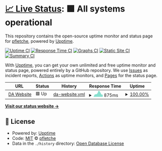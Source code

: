 # [📈 Live Status](https://droneamplified.com): <!--live status--> **🟩 All systems operational**

This repository contains the open-source uptime monitor and status page for [pfletche](https://droneamplified.com), powered by [Upptime](https://github.com/upptime/upptime).

[![Uptime CI](https://github.com/pfletche/da-web-uptime/workflows/Uptime%20CI/badge.svg)](https://github.com/pfletche/da-web-uptime/actions?query=workflow%3A%22Uptime+CI%22)
[![Response Time CI](https://github.com/pfletche/da-web-uptime/workflows/Response%20Time%20CI/badge.svg)](https://github.com/pfletche/da-web-uptime/actions?query=workflow%3A%22Response+Time+CI%22)
[![Graphs CI](https://github.com/pfletche/da-web-uptime/workflows/Graphs%20CI/badge.svg)](https://github.com/pfletche/da-web-uptime/actions?query=workflow%3A%22Graphs+CI%22)
[![Static Site CI](https://github.com/pfletche/da-web-uptime/workflows/Static%20Site%20CI/badge.svg)](https://github.com/pfletche/da-web-uptime/actions?query=workflow%3A%22Static+Site+CI%22)
[![Summary CI](https://github.com/pfletche/da-web-uptime/workflows/Summary%20CI/badge.svg)](https://github.com/pfletche/da-web-uptime/actions?query=workflow%3A%22Summary+CI%22)

With [Upptime](https://upptime.js.org), you can get your own unlimited and free uptime monitor and status page, powered entirely by a GitHub repository. We use [Issues](https://github.com/pfletche/da-web-uptime/issues) as incident reports, [Actions](https://github.com/pfletche/da-web-uptime/actions) as uptime monitors, and [Pages](https://droneamplified.com) for the status page.

<!--start: status pages-->
<!-- This summary is generated by Upptime (https://github.com/upptime/upptime) -->
<!-- Do not edit this manually, your changes will be overwritten -->
<!-- prettier-ignore -->
| URL | Status | History | Response Time | Uptime |
| --- | ------ | ------- | ------------- | ------ |
| <img alt="" src="https://icons.duckduckgo.com/ip3/droneamplified.com.ico" height="13"> [DA Website](https://droneamplified.com) | 🟩 Up | [da-website.yml](https://github.com/pfletche/da-web-uptime/commits/HEAD/history/da-website.yml) | <details><summary><img alt="Response time graph" src="./graphs/da-website/response-time-week.png" height="20"> 875ms</summary><br><a href="https://pfletche.github.io/da-web-uptime/history/da-website"><img alt="Response time 801" src="https://img.shields.io/endpoint?url=https%3A%2F%2Fraw.githubusercontent.com%2Fpfletche%2Fda-web-uptime%2FHEAD%2Fapi%2Fda-website%2Fresponse-time.json"></a><br><a href="https://pfletche.github.io/da-web-uptime/history/da-website"><img alt="24-hour response time 541" src="https://img.shields.io/endpoint?url=https%3A%2F%2Fraw.githubusercontent.com%2Fpfletche%2Fda-web-uptime%2FHEAD%2Fapi%2Fda-website%2Fresponse-time-day.json"></a><br><a href="https://pfletche.github.io/da-web-uptime/history/da-website"><img alt="7-day response time 875" src="https://img.shields.io/endpoint?url=https%3A%2F%2Fraw.githubusercontent.com%2Fpfletche%2Fda-web-uptime%2FHEAD%2Fapi%2Fda-website%2Fresponse-time-week.json"></a><br><a href="https://pfletche.github.io/da-web-uptime/history/da-website"><img alt="30-day response time 904" src="https://img.shields.io/endpoint?url=https%3A%2F%2Fraw.githubusercontent.com%2Fpfletche%2Fda-web-uptime%2FHEAD%2Fapi%2Fda-website%2Fresponse-time-month.json"></a><br><a href="https://pfletche.github.io/da-web-uptime/history/da-website"><img alt="1-year response time 801" src="https://img.shields.io/endpoint?url=https%3A%2F%2Fraw.githubusercontent.com%2Fpfletche%2Fda-web-uptime%2FHEAD%2Fapi%2Fda-website%2Fresponse-time-year.json"></a></details> | <details><summary><a href="https://pfletche.github.io/da-web-uptime/history/da-website">100.00%</a></summary><a href="https://pfletche.github.io/da-web-uptime/history/da-website"><img alt="All-time uptime 99.86%" src="https://img.shields.io/endpoint?url=https%3A%2F%2Fraw.githubusercontent.com%2Fpfletche%2Fda-web-uptime%2FHEAD%2Fapi%2Fda-website%2Fuptime.json"></a><br><a href="https://pfletche.github.io/da-web-uptime/history/da-website"><img alt="24-hour uptime 100.00%" src="https://img.shields.io/endpoint?url=https%3A%2F%2Fraw.githubusercontent.com%2Fpfletche%2Fda-web-uptime%2FHEAD%2Fapi%2Fda-website%2Fuptime-day.json"></a><br><a href="https://pfletche.github.io/da-web-uptime/history/da-website"><img alt="7-day uptime 100.00%" src="https://img.shields.io/endpoint?url=https%3A%2F%2Fraw.githubusercontent.com%2Fpfletche%2Fda-web-uptime%2FHEAD%2Fapi%2Fda-website%2Fuptime-week.json"></a><br><a href="https://pfletche.github.io/da-web-uptime/history/da-website"><img alt="30-day uptime 99.53%" src="https://img.shields.io/endpoint?url=https%3A%2F%2Fraw.githubusercontent.com%2Fpfletche%2Fda-web-uptime%2FHEAD%2Fapi%2Fda-website%2Fuptime-month.json"></a><br><a href="https://pfletche.github.io/da-web-uptime/history/da-website"><img alt="1-year uptime 99.86%" src="https://img.shields.io/endpoint?url=https%3A%2F%2Fraw.githubusercontent.com%2Fpfletche%2Fda-web-uptime%2FHEAD%2Fapi%2Fda-website%2Fuptime-year.json"></a></details>

<!--end: status pages-->

[**Visit our status website →**](https://droneamplified.com)

## 📄 License

- Powered by: [Upptime](https://github.com/upptime/upptime)
- Code: [MIT](./LICENSE) © [pfletche](https://droneamplified.com)
- Data in the `./history` directory: [Open Database License](https://opendatacommons.org/licenses/odbl/1-0/)
